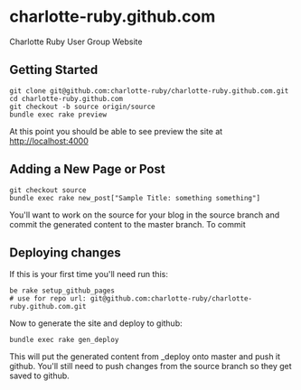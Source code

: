 # charlotte-ruby.github.com

Charlotte Ruby User Group Website

## Getting Started

    git clone git@github.com:charlotte-ruby/charlotte-ruby.github.com.git
    cd charlotte-ruby.github.com
    git checkout -b source origin/source
    bundle exec rake preview

At this point you should be able to see preview the site at 
[http://localhost:4000](http://localhost:4000)

## Adding a New Page or Post

    git checkout source
    bundle exec rake new_post["Sample Title: something something"]

 You'll want to work on the source for your blog in the source branch 
 and commit the generated content to the master branch. To commit

## Deploying changes

If this is your first time you'll need run this:

    be rake setup_github_pages
    # use for repo url: git@github.com:charlotte-ruby/charlotte-ruby.github.com.git

Now to generate the site and deploy to github:

    bundle exec rake gen_deploy

This will put the generated content from \_deploy onto master and 
push it github. You'll still need to push changes from the source 
branch so they get saved to github.
